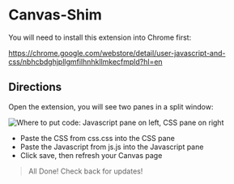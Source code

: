 # Canvas-Shim
You will need to install this extension into Chrome first:

https://chrome.google.com/webstore/detail/user-javascript-and-css/nbhcbdghjpllgmfilhnhkllmkecfmpld?hl=en

## Directions
Open the extension, you will see two panes in a split window:

![Where to put code: Javascript pane on left, CSS pane on right](https://github.com/tr-rmit/canvas-shim/blob/master/Where%20to%20put%20code.png)

- Paste the CSS from css.css into the CSS pane
- Paste the Javascript from js.js into the Javascript pane
- Click save, then refresh your Canvas page

> All Done! Check back for updates!
